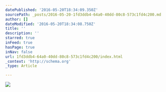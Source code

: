 ```yaml
---
datePublished: '2016-05-20T18:34:09.350Z'
sourcePath: _posts/2016-05-20-1fd3ddb4-64a0-40dd-80c8-573c1fd4c200.md
author: []
dateModified: '2016-05-20T18:34:08.750Z'
title: ''
description: ''
starred: true
inFeed: true
hasPage: true
inNav: false
url: 1fd3ddb4-64a0-40dd-80c8-573c1fd4c200/index.html
_context: 'http://schema.org'
_type: Article

---
```

![](https://s3-us-west-2.amazonaws.com/the-grid-img/p/ff2c5e55956320c4e4a5d7f9901f67cedc4173a9.jpg)